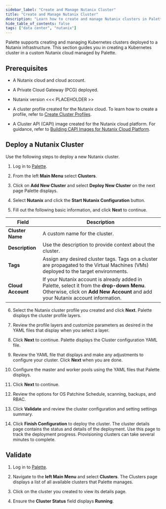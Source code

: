 ```yaml
---
sidebar_label: "Create and Manage Nutanix Cluster"
title: "Create and Manage Nutanix Cluster"
description: "Learn how to create and manage Nutanix clusters in Palette."
hide_table_of_contents: false
tags: ["data center", "nutanix"]
---
```


Palette supports creating and managing Kubernetes clusters deployed to a Nutanix infrastructure. This section guides you in creating a Kubernetes cluster in a custom Nutanix cloud managed by Palette.

## Prerequisites

- A Nutanix cloud and cloud account.

- A Private Cloud Gateway (PCG) deployed.

- Nutanix version <<< PLACEHOLDER >>

- A cluster profile created for the Nutanix cloud. To learn how to create a profile, refer to  [Create Cluster Profiles](../../../profiles/cluster-profiles/create-cluster-profiles/).

- A Cluster API (CAPI) image created for the Nutanix cloud platform. For guidance, refer to [Building CAPI Images for Nutanix Cloud Platform](https://image-builder.sigs.k8s.io/capi/providers/nutanix.html#building-capi-images-for-nutanix-cloud-platform-ncp).


## Deploy a Nutanix Cluster

Use the following steps to deploy a new Nutanix cluster.

1. Log in to [Palette](https://console.spectrocloud.com/).

2. From the left **Main Menu** select **Clusters**.

3. Click on **Add New Cluster** and select **Deploy New Cluster** on the next page Palette displays. 

4. Select **Nutanix** and click the **Start Nutanix Configuration** button.

5. Fill out the following basic information, and click **Next** to continue.

  | **Field** | **Description** |
  |-----------|-----------------|
  | **Cluster Name**| A custom name for the cluster. |
  | **Description**| Use the description to provide context about the cluster.|
  | **Tags**| Assign any desired cluster tags. Tags on a cluster are propagated to the Virtual Machines (VMs) deployed to the target environments.|
  | **Cloud Account** | If your Nutanix account is already added in Palette, select it from the **drop-down Menu**. Otherwise, click on **Add New Account** and add your Nutanix account information. |

6. Select the Nutanix cluster profile you created and click **Next**. Palette displays the cluster profile layers.

7. Review the profile layers and customize parameters as desired in the YAML files that display when you select a layer.

8. Click **Next** to continue. Palette displays the Cluster configuration YAML file.

9. Review the YAML file that displays and make any adjustments to configure your cluster. Click **Next** when you are done.

10. Configure the master and worker pools using the YAML files that Palette displays.

11. Click **Next** to continue.

12. Review the options for OS Patchine Schedule, scanning, backups, and RBAC. 

13. Click **Validate** and review the cluster configuration and setting settings summary.

14. Click **Finish Configuration** to deploy the cluster. The cluster details page contains the status and details of the deployment. Use this page to track the deployment progress. Provisioning clusters can take several minutes to complete.


## Validate

1.  Log in to [Palette](https://console.spectrocloud.com/).

2. Navigate to the **left Main Menu** and select **Clusters**. The Clusters page displays a list of all available clusters that Palette manages.

3. Click on the cluster you created to view its details page.

4. Ensure the **Cluster Status** field displays **Running**.



